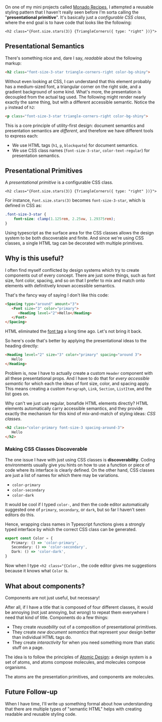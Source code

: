 On one of my mini projects called [Monado Recipes](/portfolio/monado-recipes), I attempted a reusable styling pattern that I haven't really seen before I'm sorta calling the "**presentational primitive**". It's basically just a _configurable CSS class_, where the end goal is to have code that looks like the following:

```svelte
<h2 class="{Font.size.stars(3)} {TriangleCorners({ type: "right" })}">
```

## Presentational Semantics

There's something nice and, dare I say, _readable_ about the following markup:

```html
<h2 class="font-size-3-star triangle-corners-right color-bg-shiny">
```

Without even looking at CSS, I can understand that this element probably has a medium-sized font, a triangular corner on the right side, and a gradient background of some kind. What's more, the presentation is decoupled from the actual tag used. The following might render nearly exactly the same thing, but with a different accessible semantic. Notice the `p` instead of `h2`:

```html
<p class="font-size-3-star triangle-corners-right color-bg-shiny">
```

This is a core principle of utility-first design: document semantics and presentation semantics are _different_, and therefore we have different tools to express each:

* We use HTML tags (`h1`, `p`, `blockquote`) for document semantics.
* We use CSS class names (`font-size-3-star`, `color-text-regular`) for presentation semantics.

## Presentational Primitives

A <dfn>presentational primitive</dfn> is a configurable CSS class.

```svelte
<h2 class="{Font.size.stars(3)} {TriangleCorners({ type: "right" })}">
```

For instance, `Font.size.stars(3)` becomes `font-size-3-star`, which is defined in CSS as:

```css
.font-size-3-star {
	font-size: clamp(1.125rem, 2.25vw, 1.29375rem);
}
```

Using typescript as the surface area for the CSS classes allows the design system to be both discoverable and finite. And since we're using CSS classes, a single HTML tag can be decorated with multiple primitives.

## Why is this useful?

I often find myself conflicted by design systems which try to create components out of every concept. There are just some things, such as font size, font color, spacing, and so on that I prefer to mix and match onto elements with definitively known accessible semantics.

That's the fancy way of saying I don't like this code:

```html
<Spacing type="around" amount="3">
   <Font size="3" color="primary">
      <Heading level="2">Hello</Heading>
   </Font>
</Spacing>
```

HTML eliminated the [font tag](https://developer.mozilla.org/en-US/docs/Web/HTML/Element/font) a long time ago. Let's not bring it back.

So here's code that's better by applying the presentational ideas to the heading directly:

```html
<Heading level="2" size="3" color="primary" spacing="around 3">
   Hello
</Heading>
```

Problem is, now I have to actually create a custom `Header` component with all these presentational props. And I have to do that for _every accessible semantic_ for which each the ideas of font size, color, and spacing apply. This means creating a custom `Paragraph`, `Link`, `Section`, `ListItem`, and the list goes on.

Why can't we just use regular, bonafide HTML elements directly? HTML elements automatically carry accessible semantics, and they provide exactly the mechanism for this kind of mix-and-match of styling ideas: _CSS classes_.

```html
<h2 class="color-primary font-size-3 spacing-around-3">
   Hello
</h2>
```

### Making CSS Classes Discoverable

The one issue I have with just using CSS classes is **discoverability**. Coding environments usually give you hints on how to use a function or piece of code where its interface is clearly defined. On the other hand, CSS classes are just a list of names for which there may be variations.

* `color-primary`
* `color-secondary`
* `color-dark`

It would be cool if I typed `color-`, and then the code editor automatically suggested one of `primary`, `secondary`, or `dark`, but so far I haven't seen editors do this.

Hence, wrapping class names in Typescript functions gives a strongly typed interface by which the correct CSS class can be generated.

```typescript
export const Color = {
   Primary: () => 'color-primary',
   Secondary: () => 'color-secondary',
   Dark: () => 'color-dark',
}
```

Now when I type `<h2 class="{Color.`, the code editor gives me suggestions because it knows what `Color` is.

## What about components?

Components are not just useful, but necessary!

After all, if I have a title that is composed of four different classes, it would be annoying (not just annoying, but _wrong_) to repeat them everywhere I need that kind of title. Components do a few things:

* They create _reusability_ out of a composition of presentational primitives.
* They create _new document semantics_ that represent your design better than individual HTML tags do.
* They create _interactivity_ for when you need something more than static stuff on a page.

The idea is to follow the principles of [Atomic Design](https://atomicdesign.bradfrost.com/chapter-2/): a design system is a set of atoms, and atoms compose molecules, and molecules compose organisms.

The atoms are the presentation primitives, and components are molecules.

## Future Follow-up

When I have time, I'll write up something formal about how understanding that there are multiple types of "semantic HTML" helps with creating readable and reusable styling code.
